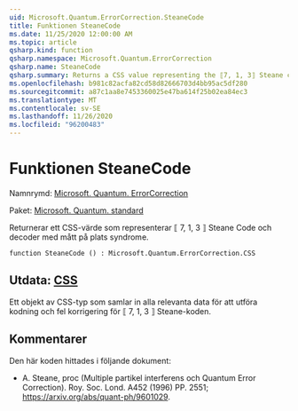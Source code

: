 ```yaml
---
uid: Microsoft.Quantum.ErrorCorrection.SteaneCode
title: Funktionen SteaneCode
ms.date: 11/25/2020 12:00:00 AM
ms.topic: article
qsharp.kind: function
qsharp.namespace: Microsoft.Quantum.ErrorCorrection
qsharp.name: SteaneCode
qsharp.summary: Returns a CSS value representing the ⟦7, 1, 3⟧ Steane code encoder and decoder with in-place syndrome measurement.
ms.openlocfilehash: b981c82acfa82cd58d82666703d4bb95ac5df280
ms.sourcegitcommit: a87c1aa8e7453360025e47ba614f25b02ea84ec3
ms.translationtype: MT
ms.contentlocale: sv-SE
ms.lasthandoff: 11/26/2020
ms.locfileid: "96200483"
---
```

# <a name="steanecode-function"></a>Funktionen SteaneCode

Namnrymd: [Microsoft. Quantum. ErrorCorrection](xref:Microsoft.Quantum.ErrorCorrection)

Paket: [Microsoft. Quantum. standard](https://nuget.org/packages/Microsoft.Quantum.Standard)


Returnerar ett CSS-värde som representerar ⟦ 7, 1, 3 ⟧ Steane Code och decoder med mått på plats syndrome.

```qsharp
function SteaneCode () : Microsoft.Quantum.ErrorCorrection.CSS
```


## <a name="output--css"></a>Utdata: [CSS](xref:Microsoft.Quantum.ErrorCorrection.CSS)

Ett objekt av CSS-typ som samlar in alla relevanta data för att utföra kodning och fel korrigering för ⟦ 7, 1, 3 ⟧ Steane-koden.

## <a name="remarks"></a>Kommentarer

Den här koden hittades i följande dokument:

- A. Steane, proc (Multiple partikel interferens och Quantum Error Correction). Roy. Soc. Lond. A452 (1996) PP. 2551; https://arxiv.org/abs/quant-ph/9601029.